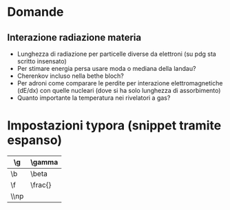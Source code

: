 # Domande

## Interazione radiazione materia

- Lunghezza di radiazione per particelle diverse da elettroni (su pdg sta scritto insensato)
- Per stimare energia persa usare moda o mediana della landau?
- Cherenkov incluso nella bethe bloch?
- Per adroni come comparare le perdite per interazione elettromagnetiche (dE/dx) con quelle nucleari (dove si ha solo lunghezza di assorbimento)
- Quanto importante la temperatura nei rivelatori a gas?

# Impostazioni typora (snippet tramite espanso)

| \g    | \gamma                                                       |
| ----- | ------------------------------------------------------------ |
| \b    | \beta                                                        |
| \f    | \frac{}                                                      |
| \\\np | <div style="page-break-after: always; break-after: page;"></div> |

